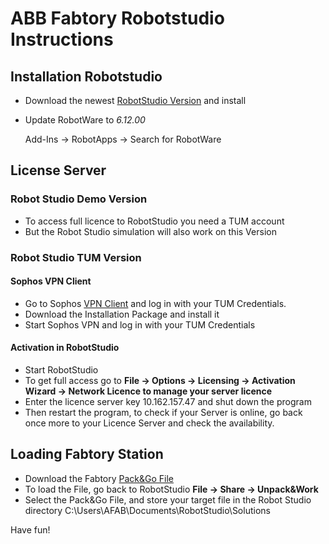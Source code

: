 # ABB Fabtory Robotstudio Instructions

## Installation Robotstudio

* Download the newest [RobotStudio Version](https://new.abb.com/products/robotics/de/robotstudio/downloads) and install
* Update RobotWare to *6.12.00* 

    Add-Ins -> RobotApps -> Search for RobotWare

## License Server 
### Robot Studio Demo Version

* To access full licence to RobotStudio you need a TUM account
* But the Robot Studio simulation will also work on this Version

### Robot Studio TUM Version

#### Sophos VPN Client

* Go to Sophos [VPN Client](https://firewall.ai.ar.tum.de/) and log in with your TUM Credentials. 
* Download the Installation Package and install it
* Start Sophos VPN and log in with your TUM Credentials

#### Activation in RobotStudio

* Start RobotStudio
* To get full access go to 
**File -> Options -> Licensing -> Activation Wizard -> Network Licence to manage your server licence**   
* Enter the licence server key 10.162.157.47 and shut down the program
* Then restart the program, to check if your Server is online, go back once more to your Licence Server and check the availability. 

## Loading Fabtory Station

* Download the Fabtory [Pack&Go File](https://drive.google.com/drive/folders/1p_he4GqPH-pw7OSO1jV9Rtm2k0KBjeF4?usp=sharing)
* To load the File, go back to RobotStudio
**File -> Share -> Unpack&Work**
* Select the Pack&Go File, and store your target file in the Robot Studio directory C:\Users\AFAB\Documents\RobotStudio\Solutions

Have fun!
